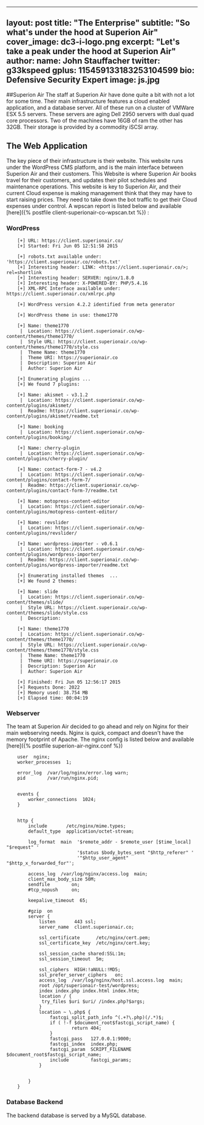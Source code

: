 
---
layout: post
title: "The Enterprise"
subtitle: "So what's under the hood at Superion Air"
cover_image: dc3-i-logo.png
excerpt: "Let's take a peak under the hood at Superion Air"
author:
  name: John Stauffacher
  twitter: g33kspeed
  gplus: 115459133183253104599
  bio: Defensive Security Expert
  image: js.jpg
---

##Superion Air
<span class="firstLetter">T</span>he staff at Superion Air have done quite a bit with not a lot for some time. Their main infrastructure features a cloud enabled application, and a database server. All of these run on a cluster of VMWare ESX 5.5 servers. These servers are aging Dell 2950 servers with dual quad core processors. Two of the machines have 16GB of ram the other has 32GB. Their storage is provided by a commodity iSCSI array.

## The Web Application
<span class="firstLetter">T</span>he key piece of their infrastructure is their website. This website runs under the WordPress CMS platform, and is the main interface between Superion Air and their customers. This Website is where Superion Air books travel for their customers, and updates their pilot schedules and maintenance operations. This website is key to Superion Air, and their current Cloud expense is making management think that they may have to start raising prices. They need to take down the bot traffic to get their Cloud expenses under control. A wpscan report is listed below and available [here]({% postfile client-superionair-co-wpscan.txt %}) :

### WordPress
```
    [+] URL: https://client.superionair.co/
    [+] Started: Fri Jun 05 12:51:58 2015

    [+] robots.txt available under: 'https://client.superionair.co/robots.txt'
    [+] Interesting header: LINK: <https://client.superionair.co/>; rel=shortlink
    [+] Interesting header: SERVER: nginx/1.8.0
    [+] Interesting header: X-POWERED-BY: PHP/5.4.16
    [+] XML-RPC Interface available under: https://client.superionair.co/xmlrpc.php

    [+] WordPress version 4.2.2 identified from meta generator

    [+] WordPress theme in use: theme1770

    [+] Name: theme1770
     |  Location: https://client.superionair.co/wp-content/themes/theme1770/
     |  Style URL: https://client.superionair.co/wp-content/themes/theme1770/style.css
     |  Theme Name: theme1770
     |  Theme URI: https://superionair.co
     |  Description: Superion Air
     |  Author: Superion Air

    [+] Enumerating plugins ...
    [+] We found 7 plugins:

    [+] Name: akismet - v3.1.2
     |  Location: https://client.superionair.co/wp-content/plugins/akismet/
     |  Readme: https://client.superionair.co/wp-content/plugins/akismet/readme.txt

    [+] Name: booking
     |  Location: https://client.superionair.co/wp-content/plugins/booking/

    [+] Name: cherry-plugin
     |  Location: https://client.superionair.co/wp-content/plugins/cherry-plugin/

    [+] Name: contact-form-7 - v4.2
     |  Location: https://client.superionair.co/wp-content/plugins/contact-form-7/
     |  Readme: https://client.superionair.co/wp-content/plugins/contact-form-7/readme.txt

    [+] Name: motopress-content-editor
     |  Location: https://client.superionair.co/wp-content/plugins/motopress-content-editor/

    [+] Name: revslider
     |  Location: https://client.superionair.co/wp-content/plugins/revslider/

    [+] Name: wordpress-importer - v0.6.1
     |  Location: https://client.superionair.co/wp-content/plugins/wordpress-importer/
     |  Readme: https://client.superionair.co/wp-content/plugins/wordpress-importer/readme.txt

    [+] Enumerating installed themes  ...
    [+] We found 2 themes:

    [+] Name: slide
     |  Location: https://client.superionair.co/wp-content/themes/slide/
     |  Style URL: https://client.superionair.co/wp-content/themes/slide/style.css
     |  Description: 

    [+] Name: theme1770
     |  Location: https://client.superionair.co/wp-content/themes/theme1770/
     |  Style URL: https://client.superionair.co/wp-content/themes/theme1770/style.css
     |  Theme Name: theme1770
     |  Theme URI: https://superionair.co
     |  Description: Superion Air
     |  Author: Superion Air

    [+] Finished: Fri Jun 05 12:56:17 2015
    [+] Requests Done: 2022
    [+] Memory used: 38.754 MB
    [+] Elapsed time: 00:04:19
```
### Webserver 
<span class="firstLetter">T</span>he team at Superion Air decided to go ahead and rely on Nginx for their main webserving needs. Nginx is quick, compact and doesn't have the memory footprint of Apache. The nginx config is listed below and available [here]({% postfile superion-air-nginx.conf %}) 
```
    user  nginx;
    worker_processes  1;

    error_log  /var/log/nginx/error.log warn;
    pid        /var/run/nginx.pid;


    events {
        worker_connections  1024;
    }


    http {
        include       /etc/nginx/mime.types;
        default_type  application/octet-stream;

        log_format  main  '$remote_addr - $remote_user [$time_local] "$request" '
                          '$status $body_bytes_sent "$http_referer" '
                          '"$http_user_agent" "$http_x_forwarded_for"';

        access_log  /var/log/nginx/access.log  main;
        client_max_body_size 50M;
        sendfile        on;
        #tcp_nopush     on;

        keepalive_timeout  65;

        #gzip  on
        server {
            listen       443 ssl;
            server_name  client.superionair.co;

            ssl_certificate      /etc/nginx/cert.pem;
            ssl_certificate_key  /etc/nginx/cert.key;

            ssl_session_cache shared:SSL:1m;
            ssl_session_timeout  5m;

            ssl_ciphers  HIGH:!aNULL:!MD5;
            ssl_prefer_server_ciphers   on;
            access_log  /var/log/nginx/host.ssl.access.log  main;
            root /opt/superionair-test/wordpress;
            index index.php index.html index.htm;
            location / {
             try_files $uri $uri/ /index.php?$args;
            }
            location ~ \.php$ {
                fastcgi_split_path_info ^(.+?\.php)(/.*)$;
                if ( !-f $document_root$fastcgi_script_name) {
                        return 404;
                }
                fastcgi_pass   127.0.0.1:9000;
                fastcgi_index  index.php;
                fastcgi_param  SCRIPT_FILENAME $document_root$fastcgi_script_name;
                include        fastcgi_params;
            }

        
        }
    }

```


### Database Backend
<span class="firstLetter">T</span>he backend database is served by a MySQL database. 



